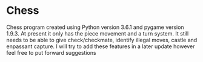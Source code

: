 # Chess

Chess program created using Python version 3.6.1 and pygame version 1.9.3. At present it only has the piece movement and a turn system. It still needs to be able to give check/checkmate, identify illegal moves, castle and enpassant capture. I will try to add these features in a later update however feel free to put forward suggestions
